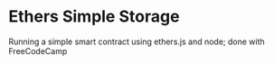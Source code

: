 # Ethers Simple Storage

Running a simple smart contract using ethers.js and node; done with FreeCodeCamp
